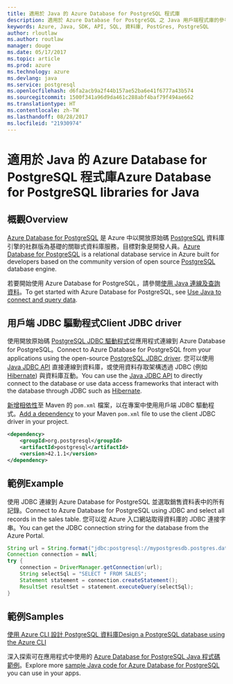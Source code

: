 ```yaml
---
title: 適用於 Java 的 Azure Database for PostgreSQL 程式庫
description: 適用於 Azure Database for PostgreSQL 之 Java 用戶端程式庫的參考文件
keywords: Azure, Java, SDK, API, SQL, 資料庫, PostGres, PostgreSQL
author: rloutlaw
ms.author: routlaw
manager: douge
ms.date: 05/17/2017
ms.topic: article
ms.prod: azure
ms.technology: azure
ms.devlang: java
ms.service: postgresql
ms.openlocfilehash: d6fa2acb9a2f44b157ae52ba6e41f6777a43b574
ms.sourcegitcommit: 1500f341a96d9da461c288abf4baf79f494ae662
ms.translationtype: HT
ms.contentlocale: zh-TW
ms.lasthandoff: 08/28/2017
ms.locfileid: "21930974"
---
```

# <a name="azure-database-for-postgresql-libraries-for-java"></a><span data-ttu-id="d06d6-104">適用於 Java 的 Azure Database for PostgreSQL 程式庫</span><span class="sxs-lookup"><span data-stu-id="d06d6-104">Azure Database for PostgreSQL libraries for Java</span></span>

## <a name="overview"></a><span data-ttu-id="d06d6-105">概觀</span><span class="sxs-lookup"><span data-stu-id="d06d6-105">Overview</span></span>

<span data-ttu-id="d06d6-106">[Azure Database for PostgreSQL](/azure/sql-database/sql-database-technical-overview) 是 Azure 中以開放原始碼 [PostgreSQL](https://www.postgresql.org/) 資料庫引擎的社群版為基礎的關聯式資料庫服務，目標對象是開發人員。</span><span class="sxs-lookup"><span data-stu-id="d06d6-106">[Azure Database for PostgreSQL](/azure/sql-database/sql-database-technical-overview) is a relational database service in Azure built for developers based on the community version of open source [PostgreSQL](https://www.postgresql.org/) database engine.</span></span>

<span data-ttu-id="d06d6-107">若要開始使用 Azure Database for PostgreSQL，請參閱[使用 Java 連線及查詢資料](/azure/postgresql/connect-java)。</span><span class="sxs-lookup"><span data-stu-id="d06d6-107">To get started with Azure Database for PostgreSQL, see [Use Java to connect and query data](/azure/postgresql/connect-java).</span></span>

## <a name="client-jdbc-driver"></a><span data-ttu-id="d06d6-108">用戶端 JDBC 驅動程式</span><span class="sxs-lookup"><span data-stu-id="d06d6-108">Client JDBC driver</span></span>

<span data-ttu-id="d06d6-109">使用開放原始碼 [PostgreSQL JDBC 驅動程式](https://jdbc.postgresql.org/)從應用程式連線到 Azure Database for PostgreSQL。</span><span class="sxs-lookup"><span data-stu-id="d06d6-109">Connect to Azure Database for PostgreSQL from your applications using the open-source [PostgreSQL JDBC driver](https://jdbc.postgresql.org/).</span></span> <span data-ttu-id="d06d6-110">您可以使用 [Java JDBC API](https://docs.oracle.com/javase/8/docs/technotes/guides/jdbc/) 直接連線到資料庫，或使用資料存取架構透過 JDBC (例如 [Hibernate](http://hibernate.org/)) 與資料庫互動。</span><span class="sxs-lookup"><span data-stu-id="d06d6-110">You can use the [Java JDBC API](https://docs.oracle.com/javase/8/docs/technotes/guides/jdbc/) to directly connect to the database or use data access frameworks that interact with the database through JDBC such as [Hibernate](http://hibernate.org/).</span></span>

<span data-ttu-id="d06d6-111">[新增相依性](https://maven.apache.org/guides/getting-started/index.html#How_do_I_use_external_dependencies)至 Maven 的 `pom.xml` 檔案，以在專案中使用用戶端 JDBC 驅動程式。</span><span class="sxs-lookup"><span data-stu-id="d06d6-111">[Add a dependency](https://maven.apache.org/guides/getting-started/index.html#How_do_I_use_external_dependencies) to your Maven `pom.xml` file to use the client JDBC driver in your project.</span></span>  

```XML
<dependency>
    <groupId>org.postgresql</groupId>
    <artifactId>postgresql</artifactId>
    <version>42.1.1</version>
</dependency>
```   

## <a name="example"></a><span data-ttu-id="d06d6-112">範例</span><span class="sxs-lookup"><span data-stu-id="d06d6-112">Example</span></span>

<span data-ttu-id="d06d6-113">使用 JDBC 連線到 Azure Database for PostgreSQL 並選取銷售資料表中的所有記錄。</span><span class="sxs-lookup"><span data-stu-id="d06d6-113">Connect to Azure Database for PostgreSQL using JDBC and select all records in the sales table.</span></span> <span data-ttu-id="d06d6-114">您可以從 Azure 入口網站取得資料庫的 JDBC 連接字串。</span><span class="sxs-lookup"><span data-stu-id="d06d6-114">You can get the JDBC connection string for the database from the Azure Portal.</span></span>

```java
String url = String.format("jdbc:postgresql://mypostgresdb.postgres.database.azure.com:5432/mydb?user=frank@mypostgresdb&password=AbCdEfGhIjK&ssl=true");
Connection connection = null;
try {
    connection = DriverManager.getConnection(url);
    String selectSql = "SELECT * FROM SALES";
    Statement statement = connection.createStatement();
    ResultSet resultSet = statement.executeQuery(selectSql);
}
```

## <a name="samples"></a><span data-ttu-id="d06d6-115">範例</span><span class="sxs-lookup"><span data-stu-id="d06d6-115">Samples</span></span>

[<span data-ttu-id="d06d6-116">使用 Azure CLI 設計 PostgreSQL 資料庫</span><span class="sxs-lookup"><span data-stu-id="d06d6-116">Design a PostgreSQL database using the Azure CLI</span></span>](https://docs.microsoft.com/azure/postgresql/tutorial-design-database-using-azure-cli) 

<span data-ttu-id="d06d6-117">深入探索可在應用程式中使用的 [Azure Database for PostgreSQL Java 程式碼範例](https://azure.microsoft.com/resources/samples/?platform=java&term=postgres)。</span><span class="sxs-lookup"><span data-stu-id="d06d6-117">Explore more [sample Java code for Azure Database for PostgreSQL](https://azure.microsoft.com/resources/samples/?platform=java&term=postgres) you can use in your apps.</span></span>
